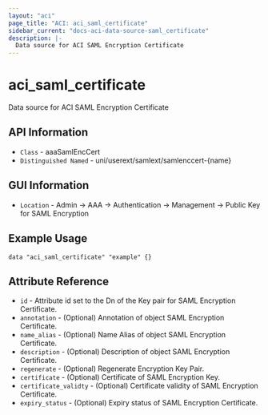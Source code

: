 ```yaml
---
layout: "aci"
page_title: "ACI: aci_saml_certificate"
sidebar_current: "docs-aci-data-source-saml_certificate"
description: |-
  Data source for ACI SAML Encryption Certificate
---
```


# aci_saml_certificate #
Data source for ACI SAML Encryption Certificate


## API Information ##
* `Class` - aaaSamlEncCert
* `Distinguished Named` - uni/userext/samlext/samlenccert-{name}

## GUI Information ##
* `Location` - Admin -> AAA -> Authentication -> Management -> Public Key for SAML Encryption

## Example Usage ##
```hcl
data "aci_saml_certificate" "example" {}
```

## Attribute Reference ##
* `id` - Attribute id set to the Dn of the Key pair for SAML Encryption Certificate.
* `annotation` - (Optional) Annotation of object SAML Encryption Certificate.
* `name_alias` - (Optional) Name Alias of object SAML Encryption Certificate.
* `description` - (Optional) Description of object SAML Encryption Certificate.
* `regenerate` - (Optional) Regenerate Encryption Key Pair. 
* `certificate` - (Optional) Certificate of SAML Encryption Key.
* `certificate_validty` - (Optional) Certificate validity of SAML Encryption Certificate.
* `expiry_status` - (Optional) Expiry status of SAML Encryption Certificate.

